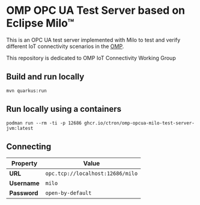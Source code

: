 # OMP OPC UA Test Server based on Eclipse&nbsp;Milo™

This is an OPC UA test server implemented with Milo to test and verify different IoT connectivity scenarios in the
[OMP](https://open-manufacturing.org/).

This repository is dedicated to OMP IoT Connectivity Working Group

## Build and run locally

    mvn quarkus:run

## Run locally using a containers

    podman run --rm -ti -p 12686 ghcr.io/ctron/omp-opcua-milo-test-server-jvm:latest

## Connecting

| Property | Value |
| - | - |
| **URL** | `opc.tcp://localhost:12686/milo` |
| **Username** | `milo` |
| **Password** | `open-by-default` |

